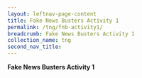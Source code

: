 ```yaml
---
layout: leftnav-page-content
title: Fake News Busters Activity 1
permalink: /tng/fnb-activity1/
breadcrumb: Fake News Busters Activity 1
collection_name: tng
second_nav_title: 
---
```


**Fake News Busters Activity 1**







